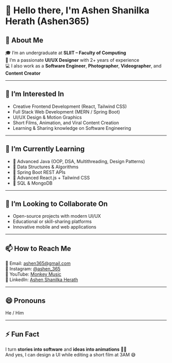 # 👋 Hello there, I'm Ashen Shanilka Herath (Ashen365)

## 🚀 About Me  
🎓 I’m an undergraduate at **SLIIT – Faculty of Computing**  
🎨 I’m a passionate **UI/UX Designer** with 2+ years of experience  
💻 I also work as a **Software Engineer**, **Photographer**, **Videographer**, and **Content Creator**

---

## 👀 I’m Interested In  
- Creative Frontend Development (React, Tailwind CSS)  
- Full Stack Web Development (MERN / Spring Boot)  
- UI/UX Design & Motion Graphics  
- Short Films, Animation, and Viral Content Creation  
- Learning & Sharing knowledge on Software Engineering  

---

## 🌱 I’m Currently Learning  
- 📘 Advanced Java (OOP, DSA, Multithreading, Design Patterns)  
- 🧠 Data Structures & Algorithms  
- 🔧 Spring Boot REST APIs  
- 🎨 Advanced React.js + Tailwind CSS  
- 🐘 SQL & MongoDB  

---

## 💞️ I’m Looking to Collaborate On  
- Open-source projects with modern UI/UX  
- Educational or skill-sharing platforms   
- Innovative mobile and web applications  

---

## 📫 How to Reach Me  
📧 Email: ashen365@gmail.com  
📱 Instagram: [@ashen_365](https://www.instagram.com/ashen_shanilka_herath/)  
📸 YouTube: [Monkey Music](https://www.youtube.com/@MonkeyMusichub)  
💼 LinkedIn: [Ashen Shanilka Herath](https://www.linkedin.com/in/ashen-herath-b88879257/)

---

## 😄 Pronouns  
He / Him  

---

## ⚡ Fun Fact  
I turn **stories into software** and **ideas into animations** 🎥✨  
And yes, I can design a UI while editing a short film at 3AM 😅  
